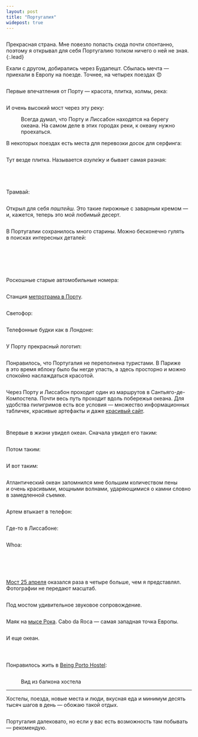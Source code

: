 ```yaml
---
layout: post
title: "Португалия"
widepost: true
---
```


<figure>
  <img src="/i/blog/portugal/DSC08236.jpg" alt="">
</figure>

Прекрасная страна. Мне повезло попасть сюда почти спонтанно, поэтому я открывал для себя Португалию толком ничего о ней не зная.
{:.lead}

<!-- more -->

Ехали с другом, добирались через Будапешт. Сбылась мечта — приехали в Европу на поезде. Точнее, на четырех поездах 😍

<figure>
  <img src="/i/blog/portugal/DSC08004.jpg" alt="">
</figure>

<!-- <figure>
  <img src="/i/blog/portugal/DSC08105.jpg" alt="">
</figure>
 -->

Первые впечатления от Порту — красота, плитка, холмы, река:

<figure>
  <img src="/i/blog/portugal/DSC08066.jpg" alt="">
</figure>

И очень высокий мост через эту реку:

<figure>
  <img src="/i/blog/portugal/DSC08069.jpg" alt="">
  <figcaption>Всегда думал, что Порту и Лиссабон находятся на берегу океана. На самом деле в этих городах реки, к океану нужно проехаться.</figcaption>
</figure>

В некоторых поездах есть места для перевозки досок для серфинга:

<figure>
  <img src="/i/blog/portugal/DSC08107.jpg" alt="">
</figure>

Тут везде плитка. Называется _азуле́жу_ и бывает самая разная:

<figure>
  <img src="/i/blog/portugal/DSC08099.jpg" alt="">
</figure>

<figure>
  <img src="/i/blog/portugal/DSC08240.jpg" alt="">
</figure>

<figure>
  <img src="/i/blog/portugal/DSC08119.jpg" alt="">
</figure>

<figure>
  <img src="/i/blog/portugal/DSC08142.jpg" alt="">
</figure>

Трамвай:

<figure>
  <img src="/i/blog/portugal/DSC08120.jpg" alt="">
</figure>

Открыл для себя _паштейш._ Это такие пирожные с заварным кремом — и, кажется, теперь это мой любимый десерт.

<figure>
  <img src="/i/blog/portugal/DSC08127.jpg" alt="">
</figure>

<!-- <figure>
  <img src="/i/blog/portugal/DSC08278.jpg" alt="">
</figure> -->

В Португалии сохранилось много старины. Можно бесконечно гулять в поисках интересных деталей:

<figure>
  <img src="/i/blog/portugal/DSC08152.jpg" alt="">
</figure>

<figure>
  <img src="/i/blog/portugal/DSC08140.jpg" alt="">
</figure>

<figure>
  <img src="/i/blog/portugal/IMG_3988.jpg" alt="">
</figure>

<figure>
  <img src="/i/blog/portugal/DSC08235.jpg" alt="">
</figure>

<figure>
  <img src="/i/blog/portugal/DSC08122.jpg" alt="">
</figure>

<figure>
  <img src="/i/blog/portugal/IMG_3812.jpg" alt="">
</figure>

Роскошные старые автомобильные номера:

<figure>
  <img src="/i/blog/portugal/IMG_3589.jpg" alt="">
</figure>

Станция [метротрама в Порту](https://ru.wikipedia.org/wiki/%D0%9C%D0%B5%D1%82%D1%80%D0%BE%D0%BF%D0%BE%D0%BB%D0%B8%D1%82%D0%B5%D0%BD_%D0%9F%D0%BE%D1%80%D1%82%D1%83).

<figure>
  <img src="/i/blog/portugal/DSC08162.jpg" alt="">
</figure>

Светофор:

<figure>
  <img src="/i/blog/portugal/DSC08147.jpg" alt="">
</figure>

<!-- <figure>
  <img src="/i/blog/portugal/DSC08170.jpg" alt="">
</figure> -->

Телефонные будки как в Лондоне:

<figure>
  <img src="/i/blog/portugal/DSC08172.jpg" alt="">
</figure>

У Порту прекрасный логотип:

<figure>
  <img src="/i/blog/portugal/DSC08178.jpg" alt="">
</figure>

Понравилось, что Португалия не переполнена туристами. В Париже в это время яблоку было бы негде упасть, а здесь просторно и можно спокойно наслаждаться красотой.

<figure>
  <img src="/i/blog/portugal/DSC08180.jpg" alt="">
</figure>

Через Порту и Лиссабон проходит один из маршрутов в Сантьяго-де-Компостела. Почти весь путь проходит вдоль побережья океана. Для удобства пилигримов есть все условия — множество информационных табличек, красивые артефакты и даже [красивый сайт](http://www.caminhoportuguesdacosta.com/en).

<figure>
  <img src="/i/blog/portugal/DSC08181.jpg" alt="">
</figure>

<figure>
  <img src="/i/blog/portugal/DSC08184.jpg" alt="">
</figure>

Впервые в жизни увидел океан. Сначала увидел его таким:

<figure>
  <img src="/i/blog/portugal/DSC08192.jpg" alt="">
</figure>

Потом таким:

<figure>
  <img src="/i/blog/portugal/DSC08224.jpg" alt="">
</figure>

И вот таким:

<figure>
  <img src="/i/blog/portugal/DSC08206.jpg" alt="">
</figure>

Атлантический океан запомнился мне большим количеством пены и очень красивыми, мощными волнами, ударяющимися о камни словно в замедленной съемке.

<figure>
  <img src="/i/blog/portugal/DSC08316.jpg" alt="">
</figure>

Артем втыкает в телефон:

<figure>
  <img src="/i/blog/portugal/DSC08202.jpg" alt="">
</figure>

Где-то в Лиссабоне:

<figure>
  <img src="/i/blog/portugal/DSC08229.jpg" alt="">
</figure>

Whoa:

<figure>
  <img src="/i/blog/portugal/DSC08231.jpg" alt="">
</figure>

<figure>
  <img src="/i/blog/portugal/DSC08242.jpg" alt="">
</figure>

<figure>
  <img src="/i/blog/portugal/DSC08245.jpg" alt="">
</figure>

<figure>
  <img src="/i/blog/portugal/DSC08253.jpg" alt="">
</figure>

<figure>
  <img src="/i/blog/portugal/DSC08258.jpg" alt="">
</figure>

[Мост 25 апреля](https://ru.wikipedia.org/wiki/%D0%9C%D0%BE%D1%81%D1%82_%D0%B8%D0%BC%D0%B5%D0%BD%D0%B8_25_%D0%B0%D0%BF%D1%80%D0%B5%D0%BB%D1%8F) оказался раза в четыре больше, чем я представлял. Фотографии не передают масштаб.

<figure>
  <img src="/i/blog/portugal/DSC08271.jpg" alt="">
</figure>

Под мостом удивительное звуковое сопровождение.

<figure>
  <img src="/i/blog/portugal/DSC08274.jpg" alt="">
</figure>

Маяк на [мысе Рока](https://ru.wikipedia.org/wiki/%D0%A0%D0%BE%D0%BA%D0%B0_(%D0%BC%D1%8B%D1%81)). Cabo da Roca — самая западная точка Европы.

<figure>
  <img src="/i/blog/portugal/DSC08294.jpg" alt="">
</figure>

И еще океан.

<figure>
  <img src="/i/blog/portugal/DSC08317.jpg" alt="">
</figure>

<figure>
  <img src="/i/blog/portugal/DSC08321.jpg" alt="">
</figure>

<figure>
  <img src="/i/blog/portugal/DSC08325.jpg" alt="">
</figure>

Понравилось жить в [Being Porto Hostel](http://beingportohostel.com/en/):

<figure>
  <img src="/i/blog/portugal/DSC08331.jpg" alt="">
</figure>

<figure>
  <img src="/i/blog/portugal/DSC08333.jpg" alt="">
  <figcaption>Вид из балкона хостела</figcaption>
</figure>

* * *

Хостелы, поезда, новые места и люди, вкусная еда и минимум десять тысяч шагов в день — обожаю такой отдых.

<figure>
  <img src="/i/blog/portugal/IMG_3847.jpg" alt="">
</figure>

Португалия далековато, но если у вас есть возможность там побывать — рекомендую.
